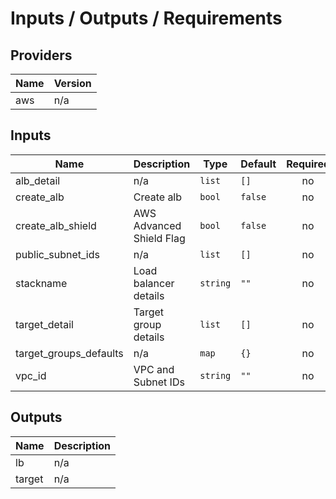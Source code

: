 # Inputs / Outputs / Requirements

<!-- BEGINNING OF PRE-COMMIT-TERRAFORM DOCS HOOK -->
## Providers

| Name | Version |
|------|---------|
| aws | n/a |

## Inputs

| Name | Description | Type | Default | Required |
|------|-------------|------|---------|:-----:|
| alb\_detail | n/a | `list` | `[]` | no |
| create\_alb | Create alb | `bool` | `false` | no |
| create\_alb\_shield | AWS Advanced Shield Flag | `bool` | `false` | no |
| public\_subnet\_ids | n/a | `list` | `[]` | no |
| stackname | Load balancer details | `string` | `""` | no |
| target\_detail | Target group details | `list` | `[]` | no |
| target\_groups\_defaults | n/a | `map` | `{}` | no |
| vpc\_id | VPC and Subnet IDs | `string` | `""` | no |

## Outputs

| Name | Description |
|------|-------------|
| lb | n/a |
| target | n/a |

<!-- END OF PRE-COMMIT-TERRAFORM DOCS HOOK -->
